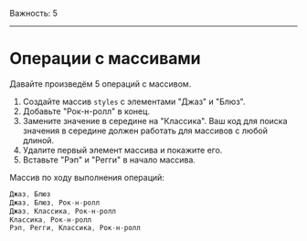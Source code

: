 Важность: 5

---

# Операции с массивами

Давайте произведём 5 операций с массивом.

1. Создайте массив `styles` с элементами "Джаз" и "Блюз".
2. Добавьте "Рок-н-ролл" в конец.
3. Замените значение в середине на "Классика". Ваш код для поиска значения в середине должен работать для массивов с любой длиной.
4. Удалите первый элемент массива и покажите его.
5. Вставьте "Рэп" и "Регги" в начало массива.

Массив по ходу выполнения операций:

```js no-beautify
Джаз, Блюз
Джаз, Блюз, Рок-н-ролл
Джаз, Классика, Рок-н-ролл
Классика, Рок-н-ролл
Рэп, Регги, Классика, Рок-н-ролл
```

